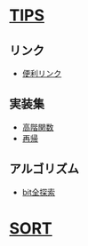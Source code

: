 # [TIPS](Tips.md)
## リンク
* [便利リンク](https://atcoder.jp/posts/261)
## 実装集
* [高階関数](practice/curry.py)
* [再帰](practice/recursive.py)

## アルゴリズム
* [bit全探索](https://qiita.com/gogotealove/items/11f9e83218926211083a)
# [SORT](sort.md)
